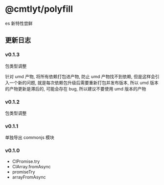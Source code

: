 # @cmtlyt/polyfill

es 新特性尝鲜

## 更新日志

### v0.1.3

包类型调整

针对 umd 产物, 将所有依赖打包进产物, 防止 umd 产物找不到依赖, 但是这样会引入一个新的问题, 就是每次依赖包升级后需要重新打包并发布版本, 所以 umd 版本的产物更新是滞后的, 可能会存在 bug, 所以建议不要使用 umd 版本的产物

### v0.1.2

包类型调整

### v0.1.1

单独导出 commonjs 模块

### v0.1.0

- ClPromise.try
- ClArray.fromAsync
- promiseTry
- arrayFromAsync
